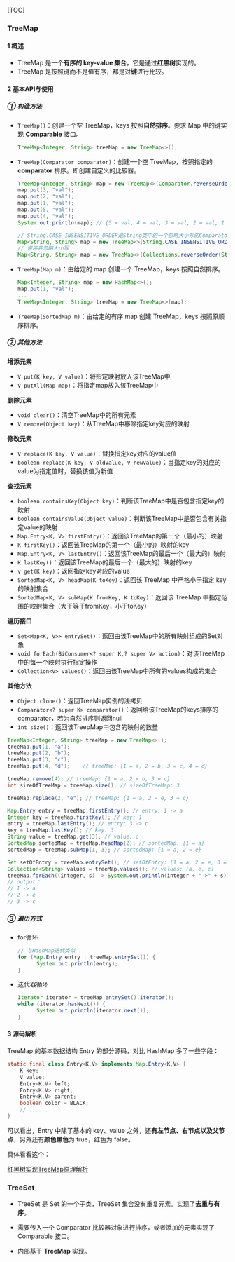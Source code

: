 [TOC]

### TreeMap

#### 1 概述

- TreeMap 是一个**有序的 key-value 集合**，它是通过**红黑树**实现的。
- TreeMap 是按照键而不是值有序，都是对**键**进行比较。



#### 2 基本API与使用

##### ① 构造方法

- `TreeMap()`：创建一个空 TreeMap，keys 按照**自然排序**。要求 Map 中的键实现 **Comparable** 接口。

    ```java
    TreeMap<Integer, String> treeMap = new TreeMap<>();
    ```

- `TreeMap(Comparator comparator)`：创建一个空 TreeMap，按照指定的 **comparator** 排序。即创建自定义的比较器。

    ```java
    TreeMap<Integer, String> map = new TreeMap<>(Comparator.reverseOrder());
    map.put(3, "val");
    map.put(2, "val");
    map.put(1, "val");
    map.put(5, "val");
    map.put(4, "val");
    System.out.println(map); // {5 = val, 4 = val, 3 = val, 2 = val, 1 = val} 逆序
    ```

    ```java
    // String.CASE_INSENSITIVE_ORDER是String类中的一个忽略大小写的Comparator
    Map<String, String> map = new TreeMap<>(String.CASE_INSENSITIVE_ORDER);
    // 逆序并忽略大小写
    Map<String, String> map = new TreeMap<>(Collections.reverseOrder(String.CASE_INSENSITIVE_ORDER));
    ```

- `TreeMap(Map m)`：由给定的 map 创建一个 TreeMap，keys 按照自然排序。

    ```java
    Map<Integer, String> map = new HashMap<>();
    map.put(1, "val");
    ...
    TreeMap<Integer, String> treeMap = new TreeMap<>(map);
    ```

- `TreeMap(SortedMap m)`：由给定的有序 map 创建 TreeMap，keys 按照原顺序排序。



##### ② 其他方法

**增添元素**

- `V put(K key, V value)`：将指定映射放入该TreeMap中
- `V putAll(Map map)`：将指定map放入该TreeMap中

**删除元素**

- `void clear()`：清空TreeMap中的所有元素
- `V remove(Object key)`：从TreeMap中移除指定key对应的映射

**修改元素**

- `V replace(K key, V value)`：替换指定key对应的value值
- `boolean replace(K key, V oldValue, V newValue)`：当指定key的对应的value为指定值时，替换该值为新值

**查找元素**

- `boolean containsKey(Object key)`：判断该TreeMap中是否包含指定key的映射
- `boolean containsValue(Object value)`：判断该TreeMap中是否包含有关指定value的映射
- `Map.Entry<K, V> firstEntry()`：返回该TreeMap的第一个（最小的）映射
- `K firstKey()`：返回该TreeMap的第一个（最小的）映射的key
- `Map.Entry<K, V> lastEntry()`：返回该TreeMap的最后一个（最大的）映射
- `K lastKey()`：返回该TreeMap的最后一个（最大的）映射的key
- `v get(K key)`：返回指定key对应的value
- `SortedMap<K, V> headMap(K toKey)`：返回该 TreeMap 中严格小于指定 key 的映射集合
- `SortedMap<K, V> subMap(K fromKey, K toKey)`：返回该 TreeMap 中指定范围的映射集合（大于等于fromKey，小于toKey）

**遍历接口**

- `Set<Map<K, V>> entrySet()`：返回由该TreeMap中的所有映射组成的Set对象
- `void forEach(BiConsumer<? super K,? super V> action)`：对该TreeMap中的每一个映射执行指定操作
- `Collection<V> values()`：返回由该TreeMap中所有的values构成的集合

**其他方法**

- `Object clone()`：返回TreeMap实例的浅拷贝
- `Comparator<? super K> comparator()`：返回给该TreeMap的keys排序的comparator，若为自然排序则返回null
- `int size()`：返回该TreepMap中包含的映射的数量

```java
TreeMap<Integer, String> treeMap = new TreeMap<>();
treeMap.put(1, "a");
treeMap.put(2, "b");
treeMap.put(3, "c");
treeMap.put(4, "d"); 	// treeMap: {1 = a, 2 = b, 3 = c, 4 = d}

treeMap.remove(4); // treeMap: {1 = a, 2 = b, 3 = c}
int sizeOfTreeMap = treeMap.size(); // sizeOfTreeMap: 3

treeMap.replace(2, "e"); // treeMap: {1 = a, 2 = e, 3 = c}

Map.Entry entry = treeMap.firstEntry(); // entry: 1 -> a
Integer key = treeMap.firstKey(); // key: 1
entry = treeMap.lastEntry(); // entry: 3 -> c
key = treeMap.lastKey(); // key: 3
String value = treeMap.get(3); // value: c
SortedMap sortedMap = treeMap.headMap(2); // sortedMap: {1 = a}
sortedMap = treeMap.subMap(1, 3); // sortedMap: {1 = a, 2 = e}

Set setOfEntry = treeMap.entrySet(); // setOfEntry: [1 = a, 2 = e, 3 = c]
Collection<String> values = treeMap.values(); // values: [a, e, c]
treeMap.forEach((integer, s) -> System.out.println(integer + "->" + s)); 
// output：
// 1 -> a
// 2 -> e
// 3 -> c
```

##### ③ 遍历方式

- for循环

    ```java
    // 与HashMap迭代类似
    for (Map.Entry entry : treeMap.entrySet()) {
          System.out.println(entry);
    }
    ```

- 迭代器循环

    ```java
    Iterator iterator = treeMap.entrySet().iterator();
    while (iterator.hasNext()) {
          System.out.println(iterator.next());
    }
    ```



#### 3 源码解析

TreeMap 的基本数据结构 Entry 的部分源码，对比 HashMap 多了一些字段：

```java
static final class Entry<K,V> implements Map.Entry<K,V> {
    K key;
    V value;
    Entry<K,V> left;
    Entry<K,V> right;
    Entry<K,V> parent;
    boolean color = BLACK;
    // ......
}
```

可以看出，Entry 中除了基本的 key、value  之外，还**有左节点、右节点以及父节点**，另外还有**颜色黑色**为 true，红色为 false。

具体看看这个：

[红黑树实现TreeMap原理解析](https://www.cnblogs.com/Joe-Go/p/10497115.html)





### TreeSet

- TreeSet 是 Set 的一个子类，TreeSet 集合没有重复元素。实现了**去重与有序**。

- 需要传入一个 Comparator 比较器对象进行排序，或者添加的元素实现了 Comparable 接口。

- 内部基于 **TreeMap** 实现。

    





